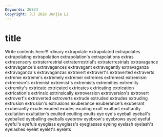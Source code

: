 ```yaml
---
Keywords: 26834
Copyright: (C) 2020 Junjie Li
---
```


# title

Write contents here!!!
rdinary 
extrapolate 
extrapolated 
extrapolates 
extrapolating 
extrapolation 
extrapolation's 
extrapolations 
extras 
extrasensory
extraterrestrial 
extraterrestrial's 
extraterrestrials 
extravagance 
extravagance's 
extravagances 
extravagant 
extravagantly 
extravaganza 
extravaganza's
extravaganzas 
extravert 
extravert's 
extraverted 
extraverts 
extreme 
extreme's 
extremely 
extremer 
extremes
extremest 
extremism 
extremism's 
extremist 
extremist's 
extremists 
extremities 
extremity 
extremity's 
extricate
extricated 
extricates 
extricating 
extrication 
extrication's 
extrinsic 
extrinsically 
extroversion 
extroversion's 
extrovert
extrovert's 
extroverted 
extroverts 
extrude 
extruded 
extrudes 
extruding 
extrusion 
extrusion's 
extrusions
exuberance 
exuberance's 
exuberant 
exuberantly 
exude 
exuded 
exudes 
exuding 
exult 
exultant
exultantly 
exultation 
exultation's 
exulted 
exulting 
exults 
eye 
eye's 
eyeball 
eyeball's
eyeballed 
eyeballing 
eyeballs 
eyebrow 
eyebrow's 
eyebrows 
eyed 
eyeful 
eyeful's 
eyefuls
eyeglass 
eyeglass's 
eyeglasses 
eyeing 
eyelash 
eyelash's 
eyelashes 
eyelet 
eyelet's 
eyelets
